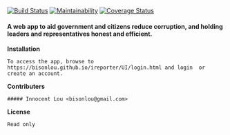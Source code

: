 
[![Build Status](https://travis-ci.org/bisonlou/ireporter.svg?branch=master)](https://travis-ci.org/bisonlou/ireporter) [![Maintainability](https://api.codeclimate.com/v1/badges/9d3f3eadf80b3a89bcfe/maintainability)](https://codeclimate.com/github/bisonlou/ireporter/maintainability) [![Coverage Status](https://coveralls.io/repos/github/bisonlou/ireporter/badge.svg?branch=master)](https://coveralls.io/github/bisonlou/ireporter?branch=master)

#### A web app to aid government and citizens reduce corruption, and holding leaders and representatives honest and efficient.


**Installation**
```
To access the app, browse to https://bisonlou.github.io/ireporter/UI/login.html and login  or create an account.

```

**Contributers**
```
##### Innocent Lou <bisonlou@gmail.com>

```

**License**
```
Read only

```
